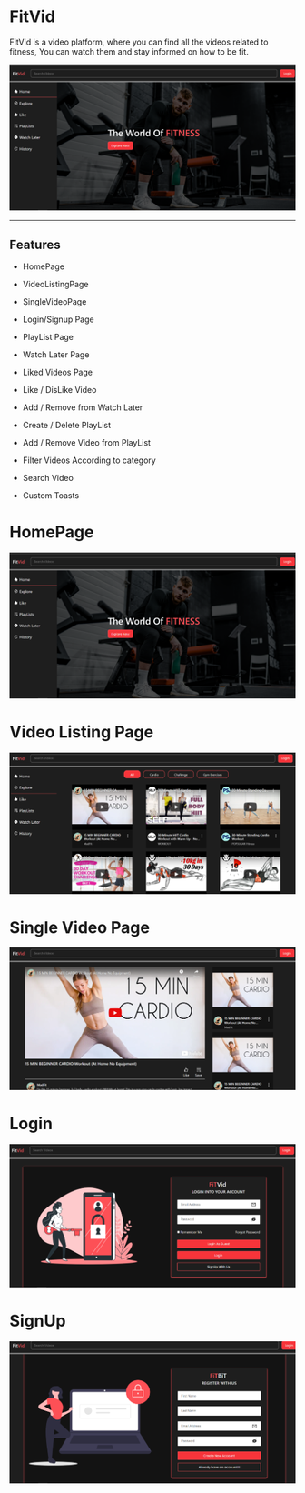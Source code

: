 # FitVid

FitVid is a video platform, where you can find all the videos related to fitness, You can watch them and stay informed on how to be fit.

![fitvid-image](https://github.com/Ankur9669/FitVid-React/blob/readme/FitVid/build/images/fitvid.png)

---

## Features

- HomePage

- VideoListingPage

- SingleVideoPage

- Login/Signup Page

- PlayList Page

- Watch Later Page

- Liked Videos Page

- Like / DisLike Video

- Add / Remove from Watch Later

- Create / Delete PlayList

- Add / Remove Video from PlayList

- Filter Videos According to category

- Search Video

- Custom Toasts

# HomePage

![fitvid-image](https://github.com/Ankur9669/FitVid-React/blob/readme/FitVid/build/images/fitvid.png)

# Video Listing Page

![fitvid-videolisting](https://github.com/Ankur9669/FitVid-React/blob/readme/FitVid/build/images/fitvid-videolisting.png)

# Single Video Page

![fitvid-singlevideo](https://github.com/Ankur9669/FitVid-React/blob/readme/FitVid/build/images/fitvid-single-video-page.png)

# Login

![fitvid-login](https://github.com/Ankur9669/FitVid-React/blob/readme/FitVid/build/images/fitvid-login.png)

# SignUp

![fitvid-signup](https://github.com/Ankur9669/FitVid-React/blob/readme/FitVid/build/images/fitvid-signup.png)
